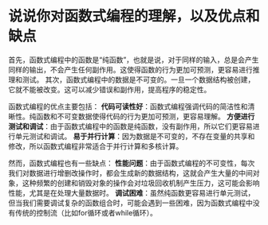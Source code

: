 # 说说你对函数式编程的理解，以及优点和缺点

首先，函数式编程中的函数是“纯函数”，也就是说，对于同样的输入，总是会产生同样的输出，不会产生任何副作用。这使得函数的行为更加可预测，更容易进行推理和测试。
其次，函数式编程中的数据是不可变的。一旦一个数据结构被创建，它就不能被改变。这可以减少错误和副作用，提高程序的稳定性。

函数式编程的优点主要包括：
**代码可读性好**：函数式编程强调代码的简洁性和清晰性。纯函数和不可变数据使得代码的行为更加可预测，更容易理解。
**方便进行测试和调试**：由于函数式编程中的函数是纯函数，没有副作用，所以它们更容易进行单元测试和调试。
**易于并行计算**：因为数据是不可变的，不存在变量的共享和修改，所以函数式编程非常适合于并行计算和多核计算。

然而，函数式编程也有一些缺点：
**性能问题**：由于函数式编程的不可变性，每次我们对数据进行增删改操作时，都会生成新的数据结构，这就会产生大量的中间对象，这种频繁的创建和销毁对象的操作会对垃圾回收机制产生压力，这可能会影响性能，尤其是在处理大量数据时。
**调试困难**：虽然纯函数更容易进行单元测试，但当我们需要调试复杂的函数组合时，可能会遇到一些困难，因为函数式编程中没有传统的控制流（比如for循环或者while循环）。
